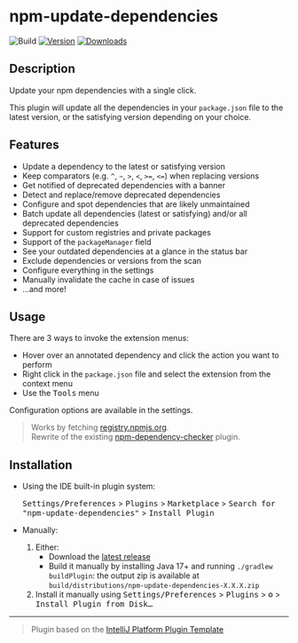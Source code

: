 # npm-update-dependencies

![Build](https://github.com/WarningImHack3r/npm-update-dependencies/workflows/Build/badge.svg)
[![Version](https://img.shields.io/jetbrains/plugin/v/com.github.warningimhack3r.npmupdatedependencies.svg)](https://plugins.jetbrains.com/plugin/com.github.warningimhack3r.npmupdatedependencies)
[![Downloads](https://img.shields.io/jetbrains/plugin/d/com.github.warningimhack3r.npmupdatedependencies.svg)](https://plugins.jetbrains.com/plugin/com.github.warningimhack3r.npmupdatedependencies)

## Description

<!-- Plugin description -->
Update your npm dependencies with a single click.

This plugin will update all the dependencies in your `package.json` file to the latest version, or the satisfying
version depending on your choice.

## Features

- Update a dependency to the latest or satisfying version
- Keep comparators (e.g. `^`, `~`, `>`, `<`, `>=`, `<=`) when replacing versions
- Get notified of deprecated dependencies with a banner
- Detect and replace/remove deprecated dependencies
- Configure and spot dependencies that are likely unmaintained
- Batch update all dependencies (latest or satisfying) and/or all deprecated dependencies
- Support for custom registries and private packages
- Support of the `packageManager` field
- See your outdated dependencies at a glance in the status bar
- Exclude dependencies or versions from the scan
- Configure everything in the settings
- Manually invalidate the cache in case of issues
- …and more!

## Usage

There are 3 ways to invoke the extension menus:

- Hover over an annotated dependency and click the action you want to perform
- Right click in the `package.json` file and select the extension from the context menu
- Use the <kbd>Tools</kbd> menu

Configuration options are available in the settings.

> Works by fetching [registry.npmjs.org](https://registry.npmjs.org).  
> Rewrite of the existing [npm-dependency-checker](https://github.com/unger1984/npm-dependency-checker) plugin.
<!-- Plugin description end -->

## Installation

- Using the IDE built-in plugin system:

  <kbd>Settings/Preferences</kbd> > <kbd>Plugins</kbd> > <kbd>Marketplace</kbd> >
  <kbd>Search for "npm-update-dependencies"</kbd> > <kbd>Install Plugin</kbd>

- Manually:

  1. Either:
     - Download the [latest release](https://github.com/WarningImHack3r/npm-update-dependencies/releases/latest)
     - Build it manually by installing Java 17+ and running `./gradlew buildPlugin`:
       the output zip is available at `build/distributions/npm-update-dependencies-X.X.X.zip`
  2. Install it manually using
     <kbd>Settings/Preferences</kbd> > <kbd>Plugins</kbd> > <kbd>⚙️</kbd> > <kbd>Install Plugin from Disk…</kbd>

---
> Plugin based on the [IntelliJ Platform Plugin Template](https://github.com/JetBrains/intellij-platform-plugin-template)
